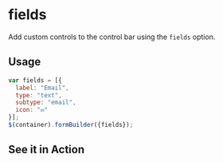 # fields
Add custom controls to the control bar using the `fields` option.

## Usage
```javascript
var fields = [{
  label: "Email",
  type: "text",
  subtype: "email",
  icon: "✉"
}];
$(container).formBuilder({fields});
```
## See it in Action
<p data-height="525" data-theme-id="22927" data-embed-version="2" data-slug-hash="bWErNB" data-default-tab="result" data-user="sudharshan" class="codepen"></p>
